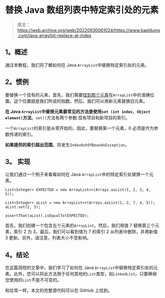 # 替换 Java 数组列表中特定索引处的元素

> 原文：<https://web.archive.org/web/20220930061024/https://www.baeldung.com/java-arraylist-replace-at-index>

## 1。概述

通过本教程，我们将了解如何在 Java `ArrayList`中替换特定索引处的元素。

## 2。惯例

要替换一个现有的元素，首先，我们需要[找到那个元素](/web/20220923180544/https://www.baeldung.com/find-list-element-java)在`ArrayList`中的准确位置。这个位置就是我们所说的指数。然后，我们可以用新元素替换旧元素。

**在 Java `ArrayList`中替换元素最常见的方法是使用`set (int index, Object element)`方法**。`set()`方法有两个参数:现有项目和新项目的索引。

一个`ArrayList`的索引是从零开始的。因此，要替换第一个元素，0 必须是作为参数传递的索引。

**如果提供的索引超出范围**，将发生`IndexOutOfBoundsException`。

## 3。 **实现**

让我们通过一个例子来看看如何在 Java `ArrayList`中的特定索引处替换一个元素。

```
List<Integer> EXPECTED = new ArrayList<>(Arrays.asList(1, 2, 3, 4, 5));

List<Integer> aList = new ArrayList<>(Arrays.asList(1, 2, 7, 4, 5));
aList.set(2, 3);

assertThat(aList).isEqualTo(EXPECTED);
```

首先，我们创建一个包含五个元素的`ArrayList`。然后，我们用值 7 替换第三个元素，索引 2 为 3。最后，我们可以看到值为 7 的索引 2 从列表中删除，并用新值 3 更新。另外，请注意，列表大小不受影响。

## 4。结论

在这篇简短的文章中，我们学习了如何在 Java `ArrayList`中替换特定索引处的元素。此外，您可以将此方法用于任何其他的`List`类型，如`LinkedList`。只要确保您使用的`List`不是不可变的。

和往常一样，本文的完整源代码可以在 GitHub 上找到。